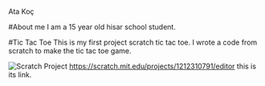 Ata Koç

#About me
I am a 15 year old hisar school student.


#Tic Tac Toe
This is my first project scratch tic tac toe.
I wrote a code from scratch to make the tic tac toe game.

![Scratch Project](assets/tictactoe.png)
https://scratch.mit.edu/projects/1212310791/editor this is its link.

